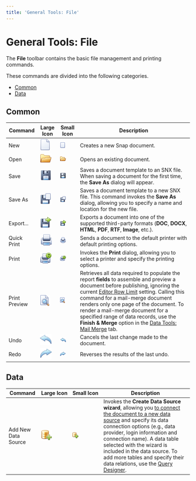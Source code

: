 ```yaml
---
title: 'General Tools: File'
---
```

# General Tools: File
The **File** toolbar contains the basic file management and printing commands.

These commands are divided into the following categories.
* [Common](#common)
* [Data](#data)

## <a name="common"/>Common
| Command | Large Icon | Small Icon | Description |
|---|---|---|---|
| New | ![icon-toolbar-common-new](../../../../images/img20392.png) | ![icon-small-toolbar-common-new](../../../../images/img20406.png) | Creates a new Snap document. |
| Open | ![icon-toolbar-common-open](../../../../images/img20394.png) | ![icon-small-toolbar-common-open](../../../../images/img20407.png) | Opens an existing document. |
| Save | ![icon-toolbar-common-save](../../../../images/img20393.png) | ![icon-small-toolbar-common-save](../../../../images/img20412.png) | Saves a document template to an SNX file. When saving a document for the first time, the **Save As** dialog will appear. |
| Save As | ![icon-toolbar-common-save-as](../../../../images/img20396.png) | ![icon-small-toolbar-common-save-as](../../../../images/img20413.png) | Saves a document template to a new SNX file. This command invokes the **Save As** dialog, allowing you to specify a name and location for the new file. |
| Export... | ![icon-toolbar-common-export-document](../../../../images/img20395.png) | ![icon-small-toolbar-common-export](../../../../images/img20405.png) | Exports a document into one of the supported third-party formats (**DOC**, **DOCX**, **HTML**, **PDF**, **RTF**, **Image**, etc.). |
| Quick Print | ![icon-toolbar-common-quick-print](../../../../images/img20399.png) | ![icon-small-toolbar-common-quick-print](../../../../images/img20410.png) | Sends a document to the default printer with default printing options. |
| Print | ![icon-toolbar-common-print](../../../../images/img20398.png) | ![icon-small-toolbar-common-print](../../../../images/img20408.png) | Invokes the **Print** dialog, allowing you to select a printer and specify the printing options. |
| Print Preview | ![icon-toolbar-common-print-preview](../../../../images/img20397.png) | ![icon-small-toolbar-common-print-preview](../../../../images/img20409.png) | Retrieves all data required to populate the report **fields** to assemble and preview a document before publishing, ignoring the current [Editor Row Limit](data-tools-list.md) setting. Calling this command for a mail-merge document renders only one page of the document. To render a mail-merge document for a specified range of data records, use the **Finish &amp; Merge** option in the [Data Tools: Mail Merge](data-tools-mail-merge.md) tab. |
| Undo | ![icon-toolbar-common-undo](../../../../images/img20400.png) | ![icon-small-toolbar-common-undo](../../../../images/img20414.png) | Cancels the last change made to the document. |
| Redo | ![icon-toolbar-common-redo](../../../../images/img20401.png) | ![icon-small-toolbar-common-redo](../../../../images/img20411.png) | Reverses the results of the last undo. |

## <a name="data"/>Data
| Command | Large&nbsp;Icon | Small&nbsp;Icon | Description |
|---|---|---|---|
| Add New Data Source | ![icon-toolbar-data-add-new-data-source](../../../../images/img20402.png) | ![icon-small-toolbar-common-data-add-new-data-source](../../../../images/img20404.png) | Invokes the **Create Data Source wizard**, allowing you [to connect the document to a new data source](../../connect-to-data/connect-a-document-to-a-data-source.md) and specify its data connection options (e.g., data provider, login information and connection name). A data table selected with the wizard is included in the data source. To add more tables and specify their data relations, use the [Query Designer](../../connect-to-data/use-the-query-builder.md). |